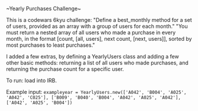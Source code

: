 ~Yearly Purchases Challenge~

This is a codewars 6kyu challenge: 
"Define a best_monthly method for a set of users, provided as an array with a group of users for each month."
"You must return a nested array of all users who made a purchase in every month, in the format [count, [all, users], next count, [next, users]], sorted by most purchases to least purchases."

I added a few extras, by defining a YearlyUsers class and adding a few other basic methods: returning a list of all users who made purchases, and returning the purchase count for a specific user.

To run: load into IRB.

Example input: 
  `exampleyear = YearlyUsers.new(['A042', 'B004', 'A025', 'A042', 'C025'],
                                 ['B009', 'B040', 'B004', 'A042', 'A025', 'A042'],
                                 ['A042', 'A025', 'B004'])`

